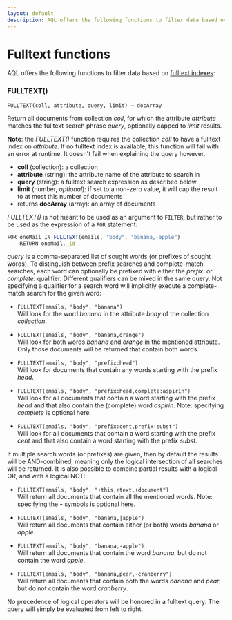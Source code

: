 ```yaml
---
layout: default
description: AQL offers the following functions to filter data based onfulltext indexes
---
```

Fulltext functions
==================

AQL offers the following functions to filter data based on
[fulltext indexes](../indexing-fulltext.html):

### FULLTEXT()

`FULLTEXT(coll, attribute, query, limit) → docArray`

Return all documents from collection *coll*, for which the attribute *attribute*
matches the fulltext search phrase *query*, optionally capped to *limit* results.

**Note**: the *FULLTEXT()* function requires the collection *coll* to have a
fulltext index on *attribute*. If no fulltext index is available, this function
will fail with an error at runtime. It doesn't fail when explaining the query however.

- **coll** (collection): a collection
- **attribute** (string): the attribute name of the attribute to search in
- **query** (string): a fulltext search expression as described below
- **limit** (number, *optional*): if set to a non-zero value, it will cap the result
  to at most this number of documents
- returns **docArray** (array): an array of documents

*FULLTEXT()* is not meant to be used as an argument to `FILTER`,
but rather to be used as the expression of a `FOR` statement:

```js
FOR oneMail IN FULLTEXT(emails, "body", "banana,-apple")
    RETURN oneMail._id
```

*query* is a comma-separated list of sought words (or prefixes of sought words). To
distinguish between prefix searches and complete-match searches, each word can optionally be
prefixed with either the *prefix:* or *complete:* qualifier. Different qualifiers can
be mixed in the same query. Not specifying a qualifier for a search word will implicitly
execute a complete-match search for the given word:

- `FULLTEXT(emails, "body", "banana")`<br/>
  Will look for the word *banana* in the
  attribute *body* of the collection *collection*.

- `FULLTEXT(emails, "body", "banana,orange")`<br/>
  Will look for both words
  *banana* and *orange* in the mentioned attribute. Only those documents will be
  returned that contain both words.

- `FULLTEXT(emails, "body", "prefix:head")`<br/>
  Will look for documents that contain any
  words starting with the prefix *head*.

- `FULLTEXT(emails, "body", "prefix:head,complete:aspirin")`<br/>
  Will look for all
  documents that contain a word starting with the prefix *head* and that also contain
  the (complete) word *aspirin*. Note: specifying *complete* is optional here.

- `FULLTEXT(emails, "body", "prefix:cent,prefix:subst")`<br/>
  Will look for all documents
  that contain a word starting with the prefix *cent* and that also contain a word
  starting with the prefix *subst*.

If multiple search words (or prefixes) are given, then by default the results will be
AND-combined, meaning only the logical intersection of all searches will be returned.
It is also possible to combine partial results with a logical OR, and with a logical NOT:

- `FULLTEXT(emails, "body", "+this,+text,+document")`<br/>
  Will return all documents that
  contain all the mentioned words. Note: specifying the `+` symbols is optional here.

- `FULLTEXT(emails, "body", "banana,|apple")`<br/>
  Will return all documents that contain
  either (or both) words *banana* or *apple*.

- `FULLTEXT(emails, "body", "banana,-apple")`<br/>
  Will return all documents that contain
  the word *banana*, but do not contain the word *apple*.

- `FULLTEXT(emails, "body", "banana,pear,-cranberry")`<br/>
  Will return all documents that
  contain both the words *banana* and *pear*, but do not contain the word
  *cranberry*.

No precedence of logical operators will be honored in a fulltext query. The query will simply
be evaluated from left to right.
